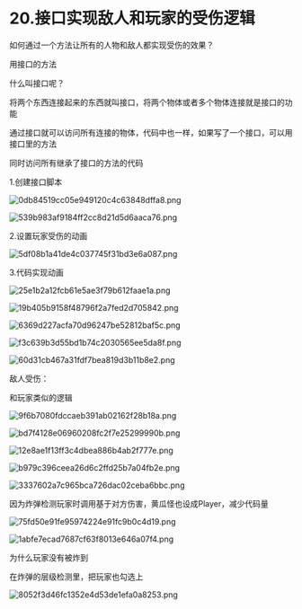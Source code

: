 # 20.接口实现敌人和玩家的受伤逻辑

如何通过一个方法让所有的人物和敌人都实现受伤的效果？

用接口的方法

什么叫接口呢？

将两个东西连接起来的东西就叫接口，将两个物体或者多个物体连接就是接口的功能

通过接口就可以访问所有连接的物体，代码中也一样，如果写了一个接口，可以用接口里的方法

同时访问所有继承了接口的方法的代码

1.创建接口脚本

![0db84519cc05e949120c4c63848dffa8.png](image/0db84519cc05e949120c4c63848dffa8.png)

![539b983af9184ff2cc8d21d5d6aaca76.png](image/539b983af9184ff2cc8d21d5d6aaca76.png)

2.设置玩家受伤的动画

![5df08b1a41de4c037745f31bd3e6a087.png](image/5df08b1a41de4c037745f31bd3e6a087.png)

3.代码实现动画

![25e1b2a12fcb61e5ae3f79b612faae1a.png](image/25e1b2a12fcb61e5ae3f79b612faae1a.png)

![19b405b9158f48796f2a7fed2d705842.png](image/19b405b9158f48796f2a7fed2d705842.png)

![6369d227acfa70d96247be52812baf5c.png](image/6369d227acfa70d96247be52812baf5c.png)

![f3c639b3d55bd1b74c2030565ee5da8f.png](image/f3c639b3d55bd1b74c2030565ee5da8f.png)

![60d31cb467a31fdf7bea819d3b11b8e2.png](image/60d31cb467a31fdf7bea819d3b11b8e2.png)

敌人受伤：

和玩家类似的逻辑

![9f6b7080fdccaeb391ab02162f28b18a.png](image/9f6b7080fdccaeb391ab02162f28b18a.png)

![bd7f4128e06960208fc2f7e25299990b.png](image/bd7f4128e06960208fc2f7e25299990b.png)

![12e8ae1f13ff3c4dbea886b4ab2f777e.png](image/12e8ae1f13ff3c4dbea886b4ab2f777e.png)

![b979c396ceea26d6c2ffd25b7a04fb2e.png](image/b979c396ceea26d6c2ffd25b7a04fb2e.png)

![3337602a7c965bca726dac02ceba6bbc.png](image/3337602a7c965bca726dac02ceba6bbc.png)

因为炸弹检测玩家时调用基于对方伤害，黄瓜怪也设成Player，减少代码量

![75fd50e91fe95974224e91fc9b0c4d19.png](image/75fd50e91fe95974224e91fc9b0c4d19.png)

![1abfe7ecad7687cf63f8013e646a07f4.png](image/1abfe7ecad7687cf63f8013e646a07f4.png)

为什么玩家没有被炸到

在炸弹的层级检测里，把玩家也勾选上

![8052f3d46fc1352e4d53de1efa0a8253.png](image/8052f3d46fc1352e4d53de1efa0a8253.png)
